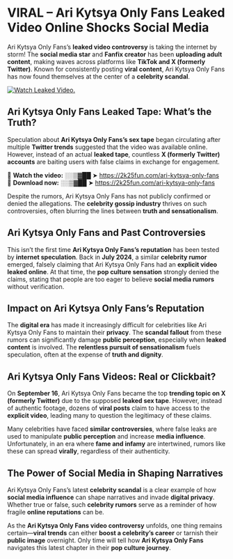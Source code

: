 # VIRAL – Ari Kytsya Only Fans Leaked Video Online Shocks Social Media 

Ari Kytsya Only Fans’s **leaked video controversy** is taking the internet by storm! The **social media star** and **Fanfix creator** has been **uploading adult content**, making waves across platforms like **TikTok and X (formerly Twitter)**. Known for consistently posting **viral content**, Ari Kytsya Only Fans has now found themselves at the center of a **celebrity scandal**.  

[![Watch Leaked Video.](https://miro.medium.com/v2/resize:fit:828/format:webp/1*cilzJN44JGOrTw9NJCrNHA.gif "Watch Leaked Video")](https://2k25fun.com/ari-kytsya-only-fans)

## **Ari Kytsya Only Fans Leaked Tape: What’s the Truth?**  
Speculation about **Ari Kytsya Only Fans’s sex tape** began circulating after multiple **Twitter trends** suggested that the video was available online. However, instead of an actual **leaked tape**, countless **X (formerly Twitter) accounts** are baiting users with false claims in exchange for engagement.  

🔹 **Watch the video:** ░░▒▓██ ➤ https://2k25fun.com/ari-kytsya-only-fans  
🔹 **Download now:** ░░▒▓██ ➤ https://2k25fun.com/ari-kytsya-only-fans  

Despite the rumors, Ari Kytsya Only Fans has not publicly confirmed or denied the allegations. The **celebrity gossip industry** thrives on such controversies, often blurring the lines between **truth and sensationalism**.  

## **Ari Kytsya Only Fans and Past Controversies**  
This isn’t the first time **Ari Kytsya Only Fans’s reputation** has been tested by **internet speculation**. Back in **July 2024**, a similar **celebrity rumor** emerged, falsely claiming that Ari Kytsya Only Fans had an **explicit video leaked online**. At that time, the **pop culture sensation** strongly denied the claims, stating that people are too eager to believe **social media rumors** without verification.  

## **Impact on Ari Kytsya Only Fans’s Reputation**  
The **digital era** has made it increasingly difficult for celebrities like Ari Kytsya Only Fans to maintain their **privacy**. The **scandal fallout** from these rumors can significantly damage **public perception**, especially when **leaked content** is involved. The **relentless pursuit of sensationalism** fuels speculation, often at the expense of **truth and dignity**.  

## **Ari Kytsya Only Fans Videos: Real or Clickbait?**  
On **September 16**, Ari Kytsya Only Fans became the top **trending topic on X (formerly Twitter)** due to the supposed **leaked sex tape**. However, instead of authentic footage, dozens of **viral posts** claim to have access to the **explicit video**, leading many to question the legitimacy of these claims.  

Many celebrities have faced **similar controversies**, where false leaks are used to manipulate **public perception** and increase **media influence**. Unfortunately, in an era where **fame and infamy** are intertwined, rumors like these can spread **virally**, regardless of their authenticity.  

## **The Power of Social Media in Shaping Narratives**  
Ari Kytsya Only Fans’s latest **celebrity scandal** is a clear example of how **social media influence** can shape narratives and invade **digital privacy**. Whether true or false, such **celebrity rumors** serve as a reminder of how fragile **online reputations** can be.  

As the **Ari Kytsya Only Fans video controversy** unfolds, one thing remains certain—**viral trends** can either **boost a celebrity’s career** or tarnish their **public image** overnight. Only time will tell how **Ari Kytsya Only Fans** navigates this latest chapter in their **pop culture journey**. 